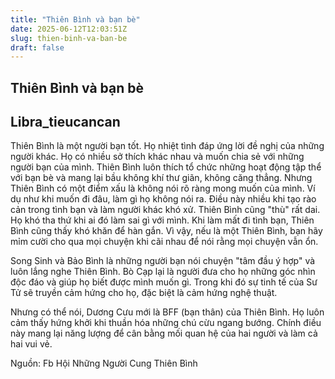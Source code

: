 ```yaml
---
title: "Thiên Bình và bạn bè"
date: 2025-06-12T12:03:51Z
slug: thien-binh-va-ban-be
draft: false
---
```


## Thiên Bình và bạn bè

## Libra_tieucancan

Thiên Bình là một người bạn tốt. Họ nhiệt tình đáp ứng lời đề nghị của những người khác. Họ có nhiều sở thích khác nhau và muốn chia sẻ với những người bạn của mình. Thiên Bình luôn thích tổ chức những hoạt động tập thể với bạn bè và mang lại bầu không khí thư giãn, không căng thẳng. Nhưng Thiên Bình có một điểm xấu là không nói rõ ràng mong muốn của mình. Ví dụ như khi muốn đi đâu, làm gì họ không nói ra. Điều này nhiều khi tạo rào cản trong tình bạn và làm người khác khó xử. Thiên Bình cũng "thù" rất dai. Họ khó tha thứ khi ai đó làm sai gì với mình. Khi làm mất đi tình bạn, Thiên Bình cũng thấy khó khăn để hàn gắn. Vì vậy, nếu là một Thiên Bình, bạn hãy mỉm cười cho qua mọi chuyện khi cãi nhau để nói rằng mọi chuyện vẫn ổn.
 
Song Sinh và Bảo Bình là những người bạn nói chuyện "tâm đầu ý hợp" và luôn lắng nghe Thiên Bình. Bò Cạp lại là người đưa cho họ những góc nhìn độc đáo và giúp họ biết được mình muốn gì. Trong khi đó sự tinh tế của Sư Tử sẽ truyền cảm hứng cho họ, đặc biệt là cảm hứng nghệ thuật.
 
Nhưng có thể nói, Dương Cưu mới là BFF (bạn thân) của Thiên Bình. Họ luôn cảm thấy hứng khởi khi thuần hóa những chú cừu ngang bướng. Chính điều này mang lại năng lượng để cân bằng mối quan hệ của hai người và làm cả hai vui vẻ.
 
Nguồn: Fb Hội Những Người Cung Thiên Bình
